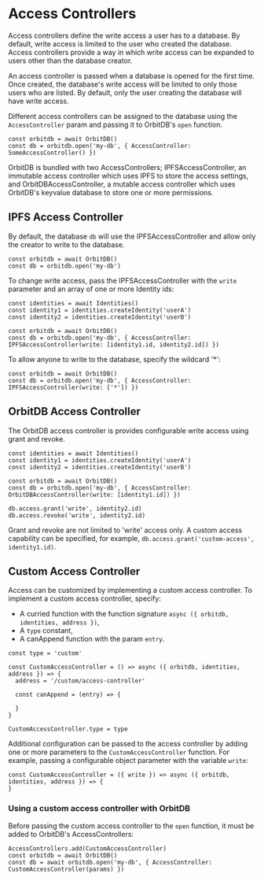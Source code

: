 # Access Controllers

Access controllers define the write access a user has to a database. By default, write access is limited to the user who created the database. Access controllers provide a way in which write access can be expanded to users other than the database creator.

An access controller is passed when a database is opened for the first time. Once created, the database's write access will be limited to only those users who are listed. By default, only the user creating the database will have write access.

Different access controllers can be assigned to the database using the `AccessController` param and passing it to OrbitDB's `open` function.

```
const orbitdb = await OrbitDB()
const db = orbitdb.open('my-db', { AccessController: SomeAccessController() })
```

OrbitDB is bundled with two AccessControllers; IPFSAccessController, an immutable access controller which uses IPFS to store the access settings, and OrbitDBAccessController, a mutable access controller which uses OrbitDB's keyvalue database to store one or more permissions.

## IPFS Access Controller

By default, the database `db` will use the IPFSAccessController and allow only the creator to write to the database.

```
const orbitdb = await OrbitDB()
const db = orbitdb.open('my-db')
```

To change write access, pass the IPFSAccessController with the `write ` parameter and an array of one or more Identity ids:

```
const identities = await Identities()
const identity1 = identities.createIdentity('userA')
const identity2 = identities.createIdentity('userB')

const orbitdb = await OrbitDB()
const db = orbitdb.open('my-db', { AccessController: IPFSAccessController(write: [identity1.id, identity2.id]) })
```

To allow anyone to write to the database, specify the wildcard '*':

```
const orbitdb = await OrbitDB()
const db = orbitdb.open('my-db', { AccessController: IPFSAccessController(write: ['*']) })
```

## OrbitDB Access Controller

The OrbitDB access controller is provides configurable write access using grant and revoke.

```
const identities = await Identities()
const identity1 = identities.createIdentity('userA')
const identity2 = identities.createIdentity('userB')

const orbitdb = await OrbitDB()
const db = orbitdb.open('my-db', { AccessController: OrbitDBAccessController(write: [identity1.id]) })

db.access.grant('write', identity2.id)
db.access.revoke('write', identity2.id)
```

Grant and revoke are not limited to 'write' access only. A custom access capability can be specified, for example, `db.access.grant('custom-access', identity1.id)`.

## Custom Access Controller

Access can be customized by implementing a custom access controller. To implement a custom access controller, specify:

- A curried function with the function signature `async ({ orbitdb, identities, address })`,
- A `type` constant,
- A canAppend function with the param `entry`.

```
const type = 'custom'

const CustomAccessController = () => async ({ orbitdb, identities, address }) => {
  address = '/custom/access-controller'

  const canAppend = (entry) => {

  }
}

CustomAccessController.type = type
```

Additional configuration can be passed to the access controller by adding one or more parameters to the `CustomAccessController` function. For example, passing a configurable object parameter with the variable `write`:

```
const CustomAccessController = ({ write }) => async ({ orbitdb, identities, address }) => {
}
```

### Using a custom access controller with OrbitDB

Before passing the custom access controller to the `open` function, it must be added to OrbitDB's AccessControllers:

```
AccessControllers.add(CustomAccessController)
const orbitdb = await OrbitDB()
const db = await orbitdb.open('my-db', { AccessController: CustomAccessController(params) })
```